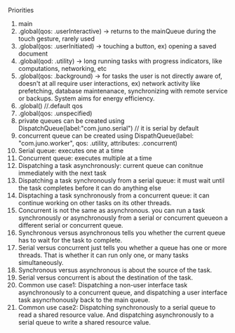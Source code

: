 Priorities
1. main
2. .global(qos: .userInteractive) -> returns to the mainQueue during the touch gesture, rarely used
3. .global(qos: .userInitiated) -> touching a button, ex) opening a saved document
4. .global(qod: .utility) -> long running tasks with progress indicators, like computations, networking, etc
5. .global(qos: .background) -> for tasks the user is not directly aware of, doesn't at all require user interactions, ex) network activity like prefetching, database maintenanace, synchronizing with remote service or backups. System aims for energy efficiency.
6. .global() //.default qos
7. .global(qos: .unspecified)
8. private queues can be created using DispatchQueue(label:"com.juno.serial") // it is serial by default
9. concurrent queue can be created using DispathQueue(label: "com.juno.worker", qos: .utility, attributes: .concurrent)
10. Serial queue: executes one at a time
11. Concurrent queue: executes multiple at a time
12. Dispatching a task asynchronously: current queue can conitnue immediately with the next task 
13. Dispatching a task synchronously from a serial queue: it must wait until the task completes before it can do anything else
14. Disptaching a task synchronously from a concurrent queue: it can continue working on other tasks on its other threads.
15. Concurrent is not the same as asynchronous. you can run a task synchronously or asynchronously from a serial or concurrent queueon a different serial or concurrent queue.
16. Synchronous versus asynchronous tells you whether the current queue has to wait for the task to complete.
17. Serial versus concurrent just tells you whether a queue has one or more threads. That is whether it can run only one, or many tasks simultaneously. 
18. Synchronous versus asynchronous is about the source of the task. 
19. Serial versus concurrent is about the destination of the task. 
20. Common use case1: Dispatching a non-user interface task asynchronously to a concurrent queue, and dispatching a user interface task asyncrhonously back to the main queue. 
21. Common use case2: Dispatching synchronously to a serial queue to read a shared resource value. And dispatching asynchronously to a serial queue to write a shared resource value. 

